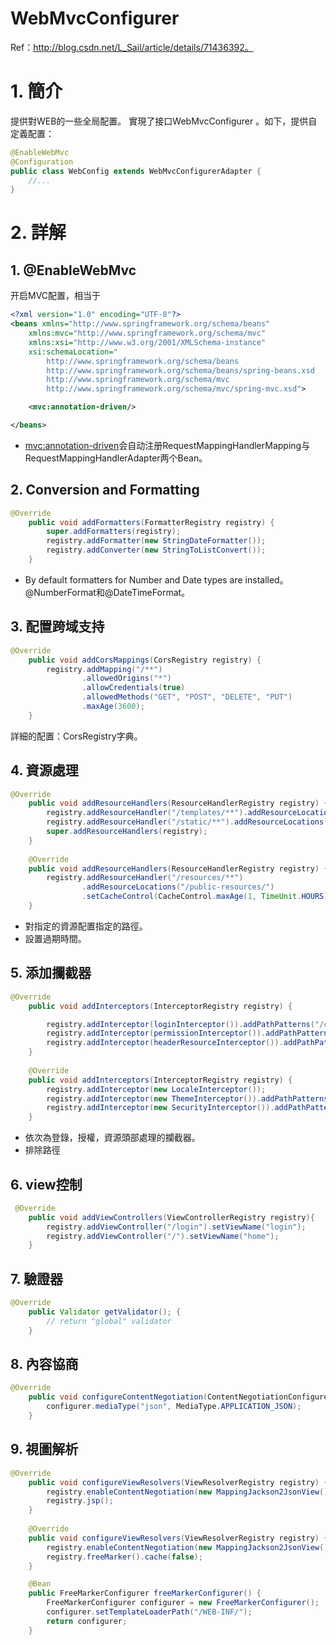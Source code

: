 # WebMvcConfigurer

Ref：http://blog.csdn.net/L_Sail/article/details/71436392。

# 1. 簡介

提供對WEB的一些全局配置。
實現了接口WebMvcConfigurer 。如下，提供自定義配置：

```java
@EnableWebMvc
@Configuration
public class WebConfig extends WebMvcConfigurerAdapter {
    //...
}
```

# 2. 詳解

## 1. @EnableWebMvc

开启MVC配置，相当于

```xml
<?xml version="1.0" encoding="UTF-8"?>
<beans xmlns="http://www.springframework.org/schema/beans"
    xmlns:mvc="http://www.springframework.org/schema/mvc"
    xmlns:xsi="http://www.w3.org/2001/XMLSchema-instance"
    xsi:schemaLocation="
        http://www.springframework.org/schema/beans
        http://www.springframework.org/schema/beans/spring-beans.xsd
        http://www.springframework.org/schema/mvc
        http://www.springframework.org/schema/mvc/spring-mvc.xsd">

    <mvc:annotation-driven/>

</beans>
```

* <mvc:annotation-driven>会自动注册RequestMappingHandlerMapping与RequestMappingHandlerAdapter两个Bean。

## 2. Conversion and Formatting

```java
@Override
    public void addFormatters(FormatterRegistry registry) {
        super.addFormatters(registry);
        registry.addFormatter(new StringDateFormatter());
        registry.addConverter(new StringToListConvert());
    }
```

* By default formatters for Number and Date types are installed。@NumberFormat和@DateTimeFormat。


## 3. 配置跨域支持

```java
@Override
    public void addCorsMappings(CorsRegistry registry) {
        registry.addMapping("/**")
                .allowedOrigins("*")
                .allowCredentials(true)
                .allowedMethods("GET", "POST", "DELETE", "PUT")
                .maxAge(3600);
    }
```

詳細的配置：CorsRegistry字典。

## 4. 資源處理

```java
@Override
    public void addResourceHandlers(ResourceHandlerRegistry registry) {
        registry.addResourceHandler("/templates/**").addResourceLocations(ResourceUtils.CLASSPATH_URL_PREFIX + "/templates/");
        registry.addResourceHandler("/static/**").addResourceLocations(ResourceUtils.CLASSPATH_URL_PREFIX + "/static/");
        super.addResourceHandlers(registry);
    }
    
    @Override
    public void addResourceHandlers(ResourceHandlerRegistry registry) {
        registry.addResourceHandler("/resources/**")
                .addResourceLocations("/public-resources/")
                .setCacheControl(CacheControl.maxAge(1, TimeUnit.HOURS).cachePublic());
    }
```

* 對指定的資源配置指定的路徑。
* 設置過期時間。

## 5. 添加攔截器

```java
@Override
    public void addInterceptors(InterceptorRegistry registry) {

        registry.addInterceptor(loginInterceptor()).addPathPatterns("/cms/resource/**");
        registry.addInterceptor(permissionInterceptor()).addPathPatterns("/cms/resource/**");
        registry.addInterceptor(headerResourceInterceptor()).addPathPatterns("/cms/resource/**");
    }
    
    @Override
    public void addInterceptors(InterceptorRegistry registry) {
        registry.addInterceptor(new LocaleInterceptor());
        registry.addInterceptor(new ThemeInterceptor()).addPathPatterns("/**").excludePathPatterns("/admin/**");
        registry.addInterceptor(new SecurityInterceptor()).addPathPatterns("/secure/*");
    }
```
* 依次為登錄，授權，資源頭部處理的攔截器。
* 排除路徑

## 6. view控制
```java
 @Override  
    public void addViewControllers(ViewControllerRegistry registry){  
        registry.addViewController("/login").setViewName("login");  
        registry.addViewController("/").setViewName("home");
    }   
```

## 7. 驗證器

```java
@Override
    public Validator getValidator(); {
        // return "global" validator
    }
```

## 8. 內容協商

```java
@Override
    public void configureContentNegotiation(ContentNegotiationConfigurer configurer) {
        configurer.mediaType("json", MediaType.APPLICATION_JSON);
    }
```
## 9. 視圖解析

```java
@Override
    public void configureViewResolvers(ViewResolverRegistry registry) {
        registry.enableContentNegotiation(new MappingJackson2JsonView());
        registry.jsp();
    }
    
    @Override
    public void configureViewResolvers(ViewResolverRegistry registry) {
        registry.enableContentNegotiation(new MappingJackson2JsonView());
        registry.freeMarker().cache(false);
    }

    @Bean
    public FreeMarkerConfigurer freeMarkerConfigurer() {
        FreeMarkerConfigurer configurer = new FreeMarkerConfigurer();
        configurer.setTemplateLoaderPath("/WEB-INF/");
        return configurer;
    }

```

